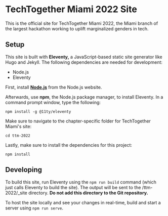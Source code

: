 # TechTogether Miami 2022 Site

This is the official site for TechTogether Miami 2022, the Miami branch of the largest hackathon working to uplift marginalized genders in tech.

## Setup

This site is built with **Eleventy,** a JavaScript-based static site generator like Hugo and Jekyll. The following dependencies are needed for development:

* Node.js
* Eleventy

First, install [**Node.js**](https://nodejs.org/en/) from the Node.js website.

Afterwards, use **npm**, the Node.js package manager, to install Eleventy. In a command prompt window, type the following:

`npm install -g @11ty/eleventy`

Make sure to navigate to the chapter-specific folder for TechTogether Miami's site:

`cd ttm-2022`

Lastly, make sure to install the dependencies for this project:

`npm install`

## Developing

To build this site, run Eleventy using the `npm run build` command (which just calls Eleventy to build the site). The output will be sent to the /ttm-2022/_site directory. **Do not add this directory to the Git repository.**

To host the site locally and see your changes in real-time, build and start a server using `npm run serve`.

